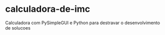 # calculadora-de-imc
Calculadora com PySimpleGUI e Python para destravar o desenvolvimento de solucoes
